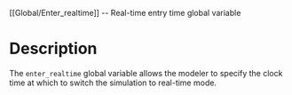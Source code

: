[[Global/Enter_realtime]] -- Real-time entry time global variable

# Description

The `enter_realtime` global variable allows the modeler to specify the clock time at which to switch the simulation to real-time mode.
